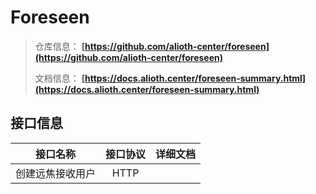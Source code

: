 # Foreseen

> 仓库信息： **[https://github.com/alioth-center/foreseen](https://github.com/alioth-center/foreseen)**
> 
> 文档信息： **[https://docs.alioth.center/foreseen-summary.html](https://docs.alioth.center/foreseen-summary.html)**

## 接口信息

|   接口名称   | 接口协议 |           详细文档            |
|:--------:|:----:|:-------------------------:|
| 创建远焦接收用户 | HTTP | [](foreseen-api-users.md) |


